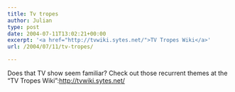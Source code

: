 ```yaml
---
title: Tv tropes
author: Julian
type: post
date: 2004-07-11T13:02:21+00:00
excerpt: '<a href="http://tvwiki.sytes.net/">TV Tropes Wiki</a>'
url: /2004/07/11/tv-tropes/

---
```

Does that TV show seem familiar? Check out those recurrent themes at the &#8220;TV Tropes Wiki&#8221;:http://tvwiki.sytes.net/